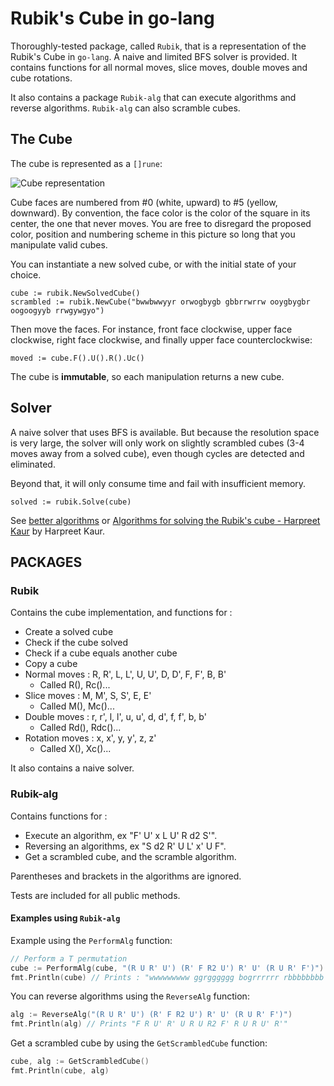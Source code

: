 # Rubik's Cube in go-lang

Thoroughly-tested package, called `Rubik`, that is a representation of the Rubik's Cube in `go-lang`. A naive and limited BFS solver is provided. It contains functions for all normal moves, slice moves, double moves and cube rotations.

It also contains a package `Rubik-alg` that can execute algorithms and reverse algorithms. `Rubik-alg` can also scramble cubes.

## The Cube

The cube is represented as a `[]rune`:

![Cube representation](cube.png)

Cube faces are numbered from #0 (white, upward) to #5 (yellow, downward). By convention, the face color is the color of the square in its center, the one that never moves. You are free to disregard the proposed color, position and numbering scheme in this picture so long that you manipulate valid cubes.

You can instantiate a new solved cube, or with the initial state of your choice.

```
cube := rubik.NewSolvedCube()
scrambled := rubik.NewCube("bwwbwwyyr orwogbygb gbbrrwrrw ooygbygbr oogoogyyb rrwgywgyo")
```

Then move the faces. For instance, front face clockwise, upper face clockwise, right face clockwise,
and finally upper face counterclockwise:

```
moved := cube.F().U().R().Uc()
```

The cube is **immutable**, so each manipulation returns a new cube.

## Solver

A naive solver that uses BFS is available. But because the resolution space is very large,
the solver will only work on slightly scrambled cubes (3-4 moves away from a solved cube),
even though cycles are detected and eliminated.

Beyond that, it will only consume time and fail with insufficient memory.

```
solved := rubik.Solve(cube)
```

See [better algorithms](https://en.wikipedia.org/wiki/Optimal_solutions_for_Rubik%27s_Cube) or
[Algorithms for solving the Rubik's cube - Harpreet Kaur](HarpreetKaur.pdf)
by Harpreet Kaur.

## PACKAGES

### Rubik

Contains the cube implementation, and functions for :

* Create a solved cube
* Check if the cube solved
* Check if a cube equals another cube
* Copy a cube
* Normal moves : R, R', L, L', U, U', D, D', F, F', B, B'
    - Called R(), Rc()... 
* Slice moves : M, M', S, S', E, E'
    - Called M(), Mc()...
* Double moves : r, r', l, l', u, u', d, d', f, f', b, b'
    - Called Rd(), Rdc()...
* Rotation moves : x, x', y, y', z, z'
    - Called X(), Xc()...

It also contains a naive solver.

### Rubik-alg

Contains functions for :

* Execute an algorithm, ex "F' U' x L U' R d2 S'".
* Reversing an algorithms, ex "S d2 R' U L' x' U F".
* Get a scrambled cube, and the scramble algorithm.

Parentheses and brackets in the algorithms are ignored.

Tests are included for all public methods.

#### Examples using `Rubik-alg`

Example using the `PerformAlg` function:
```go
// Perform a T permutation
cube := PerformAlg(cube, "(R U R' U') (R' F R2 U') R' U' (R U R' F')")
fmt.Println(cube) // Prints : "wwwwwwwww ggrgggggg bogrrrrrr rbbbbbbbb orooooooo yyyyyyyyy"
```
You can reverse algorithms using the `ReverseAlg` function:
```go
alg := ReverseAlg("(R U R' U') (R' F R2 U') R' U' (R U R' F')")
fmt.Println(alg) // Prints "F R U' R' U R U R2 F' R U R U' R'"
```
Get a scrambled cube by using the `GetScrambledCube` function:
```go
cube, alg := GetScrambledCube()
fmt.Println(cube, alg)
```
